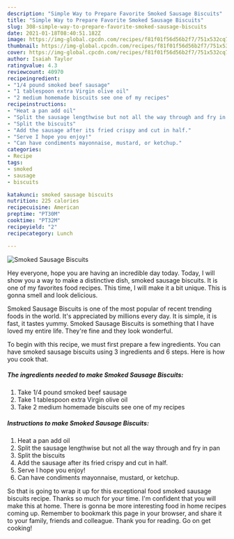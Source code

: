 ```yaml
---
description: "Simple Way to Prepare Favorite Smoked Sausage Biscuits"
title: "Simple Way to Prepare Favorite Smoked Sausage Biscuits"
slug: 308-simple-way-to-prepare-favorite-smoked-sausage-biscuits
date: 2021-01-18T08:40:51.182Z
image: https://img-global.cpcdn.com/recipes/f81f01f56d56b2f7/751x532cq70/smoked-sausage-biscuits-recipe-main-photo.jpg
thumbnail: https://img-global.cpcdn.com/recipes/f81f01f56d56b2f7/751x532cq70/smoked-sausage-biscuits-recipe-main-photo.jpg
cover: https://img-global.cpcdn.com/recipes/f81f01f56d56b2f7/751x532cq70/smoked-sausage-biscuits-recipe-main-photo.jpg
author: Isaiah Taylor
ratingvalue: 4.3
reviewcount: 40970
recipeingredient:
- "1/4 pound smoked beef sausage"
- "1 tablespoon extra Virgin olive oil"
- "2 medium homemade biscuits see one of my recipes"
recipeinstructions:
- "Heat a pan add oil"
- "Split the sausage lengthwise but not all the way through and fry in pan"
- "Split the biscuits"
- "Add the sausage after its fried crispy and cut in half."
- "Serve I hope you enjoy!"
- "Can have condiments mayonnaise, mustard, or ketchup."
categories:
- Recipe
tags:
- smoked
- sausage
- biscuits

katakunci: smoked sausage biscuits 
nutrition: 225 calories
recipecuisine: American
preptime: "PT30M"
cooktime: "PT32M"
recipeyield: "2"
recipecategory: Lunch

---
```



![Smoked Sausage Biscuits](https://img-global.cpcdn.com/recipes/f81f01f56d56b2f7/751x532cq70/smoked-sausage-biscuits-recipe-main-photo.jpg)

Hey everyone, hope you are having an incredible day today. Today, I will show you a way to make a distinctive dish, smoked sausage biscuits. It is one of my favorites food recipes. This time, I will make it a bit unique. This is gonna smell and look delicious.



Smoked Sausage Biscuits is one of the most popular of recent trending foods in the world. It's appreciated by millions every day. It is simple, it is fast, it tastes yummy. Smoked Sausage Biscuits is something that I have loved my entire life. They're fine and they look wonderful.


To begin with this recipe, we must first prepare a few ingredients. You can have smoked sausage biscuits using 3 ingredients and 6 steps. Here is how you cook that.

<!--inarticleads1-->

##### The ingredients needed to make Smoked Sausage Biscuits:

1. Take 1/4 pound smoked beef sausage
1. Take 1 tablespoon extra Virgin olive oil
1. Take 2 medium homemade biscuits see one of my recipes




<!--inarticleads2-->

##### Instructions to make Smoked Sausage Biscuits:

1. Heat a pan add oil
1. Split the sausage lengthwise but not all the way through and fry in pan
1. Split the biscuits
1. Add the sausage after its fried crispy and cut in half.
1. Serve I hope you enjoy!
1. Can have condiments mayonnaise, mustard, or ketchup.




So that is going to wrap it up for this exceptional food smoked sausage biscuits recipe. Thanks so much for your time. I'm confident that you will make this at home. There is gonna be more interesting food in home recipes coming up. Remember to bookmark this page in your browser, and share it to your family, friends and colleague. Thank you for reading. Go on get cooking!
